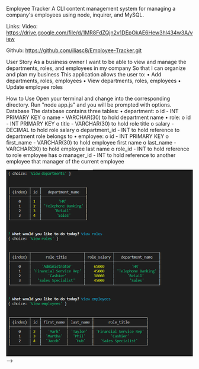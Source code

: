 
Employee Tracker
A CLI content management system for managing a company's employees using node, inquirer, and MySQL.

Links:
  Video: https://drive.google.com/file/d/1MR8FdZQjn2v1DEpOkAE6Hew3hl434w3A/view
  
  Github: https://github.com/iliasc8/Employee-Tracker.git


User Story
As a business owner
I want to be able to view and manage the departments, roles, and employees in my company
So that I can organize and plan my business
This application allows the user to:
•	Add departments, roles, employees
•	View departments, roles, employees
•	Update employee roles

How to Use
Open your terminal and change into the corresponding directory. Run "node app.js" and you will be prompted with options.
Database
The database contains three tables:
•	department:
o	id - INT PRIMARY KEY
o	name - VARCHAR(30) to hold department name
•	role:
o	id - INT PRIMARY KEY
o	title - VARCHAR(30) to hold role title
o	salary - DECIMAL to hold role salary
o	department_id - INT to hold reference to department role belongs to
•	employee:
o	id - INT PRIMARY KEY
o	first_name - VARCHAR(30) to hold employee first name
o	last_name - VARCHAR(30) to hold employee last name
o	role_id - INT to hold reference to role employee has
o	manager_id - INT to hold reference to another employee that manager of the current employee


![alt text](Empl.PNG) -->
